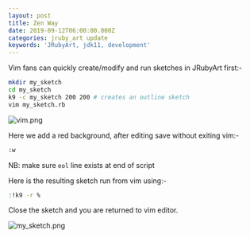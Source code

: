 ```yaml
---
layout: post
title: Zen Way
date: 2019-09-12T06:00:00.000Z
categories: jruby_art update
keywords: 'JRubyArt, jdk11, development'
---
```

Vim fans can quickly create/modify and run sketches in JRubyArt first:-

```bash
mkdir my_sketch
cd my_sketch
k9 -c my_sketch 200 200 # creates an outline sketch
vim my_sketch.rb
```
![vim.png]({{site.github.url}}/assets/vim.png)

Here we add a red background, after editing save without exiting vim:-
```bash
:w
```
NB: make sure `eol` line exists at end of script

Here is the resulting sketch run from vim using:-
```bash
:!k9 -r %
```
Close the sketch and you are returned to vim editor.

![my_sketch.png]({{site.github.url}}/assets/my_sketch.png)

